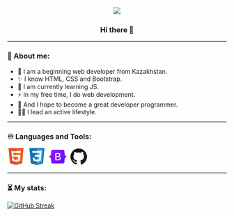 <div id="header" align="center">
  <img src="https://github.com/Sagyndyk11/Sagyndyk11/blob/main/2nmZ.gif" width="270"/>
</div>
<div align="center">
  
### Hi there 👋
  
</div>

---

### 🥷 About me:
- 🔭 I am a beginning web developer from Kazakhstan.
- ✨ I know HTML, CSS and Bootstrap.
- 🌱 I am currently learning JS.
- ⚡ In my free time, I do web development.
- 💪 And I hope to become a great developer programmer.
- 🏋️‍♂️ I lead an active lifestyle.

---

### ♾️ Languages and Tools:
<div>
  <img src="https://github.com/devicons/devicon/blob/master/icons/html5/html5-original.svg" title="Java" alt="Java" width="40" height="40"/>&nbsp;
  <img src="https://github.com/devicons/devicon/blob/master/icons/css3/css3-original.svg" title="Java" alt="Java" width="40" height="40"/>&nbsp;
  <img src="https://github.com/devicons/devicon/blob/master/icons/bootstrap/bootstrap-original.svg" title="Java" alt="Java" width="40" height="40"/>&nbsp;
  <img src="https://github.com/devicons/devicon/blob/master/icons/github/github-original.svg" title="Java" alt="Java" width="40" height="40"/>&nbsp;
</div>

---

### ⏳ My stats:
[![GitHub Streak](http://github-readme-streak-stats.herokuapp.com?user=Sagyndyk11&date_format=j%20M%5B%20Y%5D)](https://git.io/streak-stats)
<!--
**Sagyndyk11/Sagyndyk11** is a ✨ _special_ ✨ repository because its `README.md` (this file) appears on your GitHub profile.

Here are some ideas to get you started:

- 🔭 I’m currently working on ...
- 🌱 I’m currently learning ...
- 👯 I’m looking to collaborate on ...
- 🤔 I’m looking for help with ...
- 💬 Ask me about ...
- 📫 How to reach me: ...
- 😄 Pronouns: ...
- ⚡ Fun fact: ...
-->

